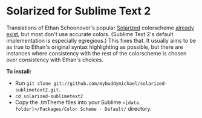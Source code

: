 Solarized for Sublime Text 2
============================

Translations of Ethan Schoonover's popular [Solarized][] colorscheme
[already exist][textmate-solarized], but most don't use accurate colors.
(Sublime Text 2's default implementation is especially egregious.) This
fixes that. It usually aims to be as true to Ethan's original syntax
highlighting as possible, but there are instances where consistency with
the rest of the colorscheme is chosen over consistency with Ethan's
choices.

**To install:**
- Run `git clone git://github.com/mybuddymichael/solarized-sublimetext2.git`.
- `cd solarized-sublimetext2`
- Copy the .tmTheme files into your Sublime `<[data folder]>/Packages/Color
  Scheme - Default/` directory.


[Solarized]: http://ethanschoonover.com/solarized
[textmate-solarized]: https://github.com/deplorableword/textmate-solarized
[data folder]: http://www.sublimetext.com/docs/2/revert.html
